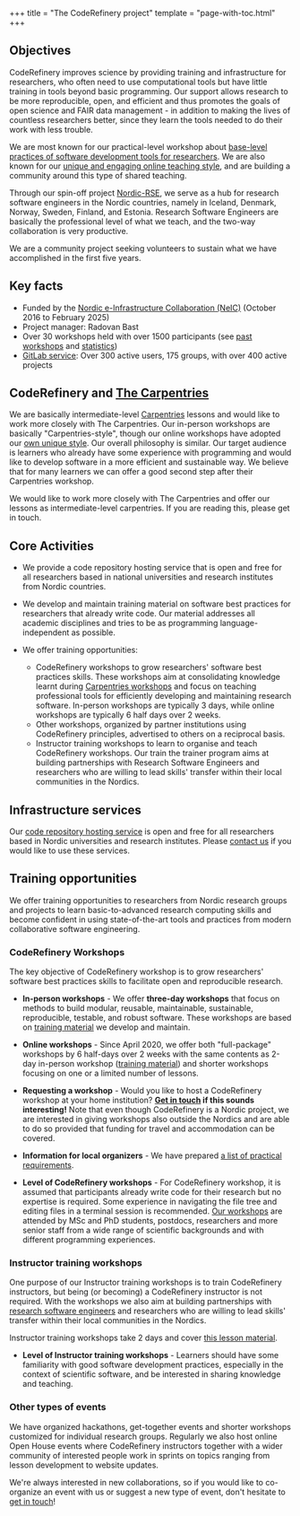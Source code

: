 +++
title = "The CodeRefinery project"
template = "page-with-toc.html"
+++

## Objectives

CodeRefinery improves science by providing training and infrastructure
for researchers, who often need to use computational tools but have
little training in tools beyond basic programming.  Our support allows
research to be more reproducible, open, and efficient and thus
promotes the goals of open science and FAIR data management - in
addition to making the lives of countless researchers better, since
they learn the tools needed to do their work with less trouble.

We are most known for our practical-level workshop
about [base-level practices of software development tools for
researchers](@/lessons/core.md). We are also known for our
[unique and engaging online teaching
style](@/workshops/teaching-style.md), and are building a community
around this type of shared teaching.

Through our spin-off project [Nordic-RSE](https://nordic-rse.org), we
serve as a hub for research software engineers in the Nordic
countries, namely in Iceland, Denmark, Norway, Sweden, Finland, and
Estonia.  Research Software Engineers are basically the professional
level of what we teach, and the two-way collaboration is very
productive.

We are a community project seeking volunteers to sustain what we have
accomplished in the first five years.


## Key facts

- Funded by the [Nordic e-Infrastructure Collaboration (NeIC)](https://neic.no/) (October 2016 to February 2025)
- Project manager: Radovan Bast
- Over 30 workshops held with over 1500 participants (see [past workshops](/workshops/past/) and [statistics](/about/statistics/))
- [GitLab service](/repository/): Over 300 active users, 175 groups, with over 400 active projects


## CodeRefinery and [The Carpentries](https://carpentries.org/)

We are basically intermediate-level
[Carpentries](https://carpentries.org/) lessons and would like to work
more closely with The Carpentries.  Our in-person workshops are
basically "Carpentries-style", though our online workshops have
adopted our [own unique style](@/workshops/teaching-style.md).  Our
overall philosophy is similar.  Our target audience is learners who
already have some experience with programming and would like to
develop software in a more efficient and sustainable way.  We believe
that for many learners we can offer a good second step after their
Carpentries workshop.

We would like to work more closely with The Carpentries and offer our
lessons as intermediate-level carpentries.  If you are reading this,
please get in touch.


## Core Activities

* We provide a code repository hosting service that is open and free for all researchers based in national universities and research institutes from Nordic countries.
* We develop and maintain training material on software best practices for researchers that already write code. Our material addresses all academic disciplines and tries to be as programming language-independent as possible.
* We offer training opportunities:

    * CodeRefinery workshops to grow researchers' software best practices skills. These workshops aim at consolidating knowledge learnt during [Carpentries workshops](https://carpentries.org/workshops/) and focus on teaching professional tools for efficiently developing and maintaining research software. In-person workshops are typically 3 days, while online workshops are typically 6 half days over 2 weeks.
    * Other workshops, organized by partner institutions using CodeRefinery principles, advertised to others on a reciprocal basis.
    * Instructor training workshops to learn to organise and teach CodeRefinery workshops. Our train the trainer program aims at building partnerships with Research Software Engineers and researchers who are willing to lead skills' transfer within their local communities in the Nordics.


## Infrastructure services

Our [code repository hosting service](/repository/) is open and free for all
researchers based in Nordic universities and research institutes. Please
[contact us](/organization/contact/) if you would like to use these services.


## Training opportunities

We offer training opportunities to researchers from Nordic research groups and projects
to learn basic-to-advanced research computing skills and become confident in using
state-of-the-art tools and practices from modern collaborative software
engineering.


### CodeRefinery Workshops 

The key objective of CodeRefinery workshop is to grow researchers' software
best practices skills to facilitate open and reproducible research.

* **In-person workshops** - We offer **three-day workshops** that focus on methods to build
modular, reusable, maintainable, sustainable, reproducible, testable, and
robust software.  These workshops are based on [training material](/lessons/)
we develop and maintain.
* **Online workshops** - Since April 2020, we offer both "full-package" workshops by 6 half-days over 2 weeks with the same contents as 2-day in-person workshop ([training material](/lessons/)) and shorter workshops focusing on one or a limited number of lessons. 
* **Requesting a workshop** - Would you like to host a CodeRefinery workshop at your home institution?
**[Get in touch](/organization/contact/) if this sounds interesting!**
Note that even though CodeRefinery is a Nordic project, we are interested in giving workshops
also outside the Nordics and are able to do so provided that funding for travel and
accommodation can be covered.

* **Information for local organizers** -  We have prepared [a list of practical requirements](https://coderefinery.github.io/manuals/workshop-requirements-inperson/).


* **Level of CodeRefinery workshops** - For CodeRefinery workshop, it is assumed that participants already write code for their research but no expertise is required.  Some experience in navigating
the file tree and editing files in a terminal session is recommended.
[Our workshops](/workshops/) are attended by MSc and PhD students, postdocs,
researchers and more senior staff from a wide range of scientific backgrounds
and with different programming experiences.


### Instructor training workshops

One purpose of our Instructor training workshops is to train
CodeRefinery instructors, but being (or becoming) a CodeRefinery
instructor is not required. With the workshops we also aim at building
partnerships with [research software engineers](https://nordic-rse.org)
and researchers who are willing to lead skills' transfer within their
local communities in the Nordics.

Instructor training workshops take 2 days and cover [this lesson
material](https://coderefinery.github.io/instructor-training/).

* **Level of Instructor training workshops** - Learners should have some familiarity with good software development practices, especially in the context of scientific software, and be
interested in sharing knowledge and teaching.

### Other types of events

We have organized hackathons, get-together events and shorter workshops
customized for individual research groups. Regularly we also host
online Open House events where CodeRefinery instructors together with
a wider community of interested people work in sprints on topics
ranging from lesson development to website updates.

We're always interested in new collaborations, so if you would like to
co-organize an event with us or suggest a new type of event, don't
hesitate to [get in touch](@/join/organizations.md)!
